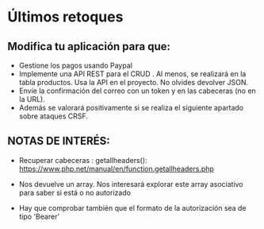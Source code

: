 # Últimos retoques
## Modifica tu aplicación para que:

- Gestione los pagos usando Paypal
- Implemente una API REST para el CRUD . Al menos, se realizará en la tabla productos. Usa la API en el proyecto. No olvides devolver JSON.
- Envíe la confirmación del correo con un token y en las cabeceras (no en la URL).
- Además se valorará positivamente si se realiza el siguiente apartado sobre ataques CRSF.

## NOTAS DE INTERÉS:
- Recuperar cabeceras :
    getallheaders():  https://www.php.net/manual/en/function.getallheaders.php

- Nos devuelve un array. Nos interesará explorar este array asociativo para  saber si está o no autorizado
- Hay que comprobar también que el formato de la autorización sea de tipo 'Bearer'
